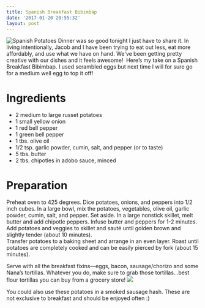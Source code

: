 ```yaml
---
title: Spanish Breakfast Bibimbap
date: '2017-01-20 20:55:32'
layout: post
---
```

![Spanish Potatoes](16174714_10211269374866031_7880112983159545022_n.jpg)
Dinner was so good tonight I just have to share it. In living intentionally, Jacob and I have been trying to eat out less, eat more affordably, and use what we have on hand. We've been getting pretty creative with our dishes and it feels awesome! 
Here’s my take on a Spanish Breakfast Bibimbap. I used scrambled eggs but next time I will for sure go for a medium well egg to top it off!
  

# Ingredients
- 2 medium to large russet potatoes
- 1 small yellow onion
- 1 red bell pepper
- 1 green bell pepper
- 1 tbs. olive oil
- 1/2 tsp. garlic powder, cumin, salt, and pepper (or to taste)
- 5 tbs. butter
- 2 tbs. chipotles in adobo sauce, minced 

# Preparation
Preheat oven to 425 degrees. 
Dice potatoes, onions, and peppers into 1/2 inch cubes. In a large bowl, mix the potatoes, vegetables, olive oil, garlic powder, cumin, salt, and pepper. Set aside. 
In a large nonstick skillet, melt butter and add chipotle peppers. Infuse butter and peppers for 1-2 minutes. 
Add potatoes and veggies to skillet and sauté until golden brown and slightly tender (about 10 minutes).  
Transfer potatoes to a baking sheet and arrange in an even layer. Roast until potatoes are completely cooked and can be easily pierced by fork (about 15 minutes). 

Serve with all the breakfast fixins—eggs, bacon, sausage/chorizo and some Nana’s tortillas. Whatever you do, make sure to grab those tortillas…best flour tortillas you can buy from a grocery store!
![](16195430_10211269675193539_410160884356126189_n.jpg)

You could also use these potatoes in a smoked sausage hash. These are not exclusive to breakfast and should be enjoyed often :) 